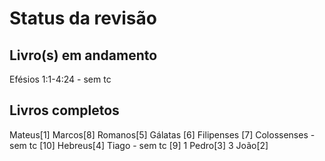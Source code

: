 Status da revisão
=================

Livro(s) em andamento
---------------------

Efésios 1:1-4:24 - sem tc

Livros completos
-----------------

Mateus[1]
Marcos[8]
Romanos[5]
Gálatas [6]
Filipenses [7]
Colossenses - sem tc [10]
Hebreus[4]
Tiago - sem tc [9]
1 Pedro[3]
3 João[2]


